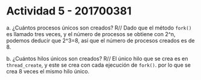 # Actividad 5 - 201700381

a. ¿Cuántos procesos únicos son creados?
R// Dado que el método `fork()` es llamado tres veces, y el número de procesos se obtiene con 2^n, podemos deducir que 2^3=8, así que el número de procesos creados es de 8.


b. ¿Cuántos hilos únicos son creados?
R// El único hilo que se crea es en `thread_create`, y este se crea con cada ejecución de `fork()`. por lo que se crea 8 veces el mismo hilo único. 